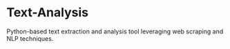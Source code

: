 # Text-Analysis
Python-based text extraction and analysis tool leveraging web scraping and NLP techniques.
